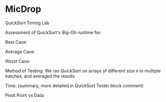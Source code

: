 # MicDrop
QuickSort Timing Lab


Assessment of QuickSort's Big-Oh runtime for:

Best Case:

Average Case:

Worst Case:

Method of Testing: We ran QuickSort on arrays of different size n in multiple batches, and averaged the results

Time: (summary, more detailed in QuickSort Tester block comment)

Pivot Point vs Data:

